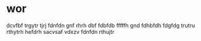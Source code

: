 # wor

dcvfbf
trgytr
tjrj
fdnfdn
gnf
rhrh
dbf
fdbfdb
fffffh
gnd
fdhbfdh
fdgfdg
trutru
rthytrh
hefdrh
sacvsaf
vdxzv
fdnfdn
rthujtr
